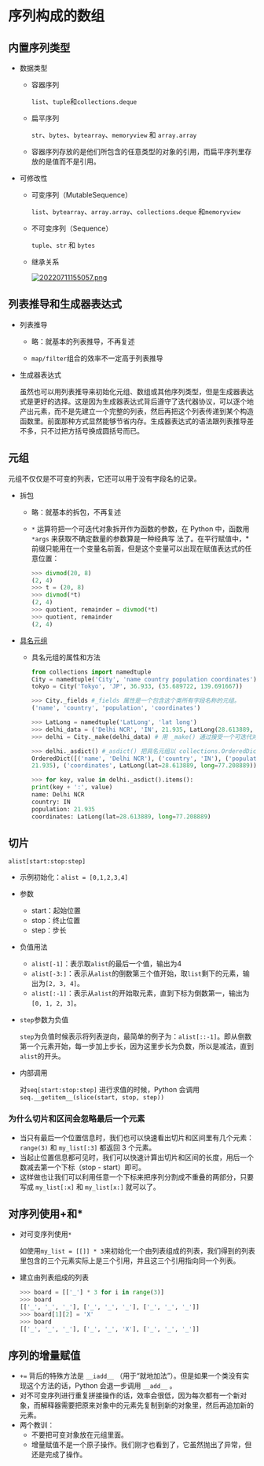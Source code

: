 # 序列构成的数组

## 内置序列类型

- 数据类型

  - 容器序列

    `list`、`tuple`和`collections.deque` 

  - 扁平序列

    `str`、`bytes`、`bytearray`、`memoryview` 和 `array.array`

  - 容器序列存放的是他们所包含的任意类型的对象的引用，而扁平序列里存放的是值而不是引用。

- 可修改性

  - 可变序列（MutableSequence）

    `list`、`bytearray`、`array.array`、`collections.deque` 和`memoryview`

  - 不可变序列（Sequence）

    `tuple`、`str` 和 `bytes`

  - 继承关系

    [![20220711155057.png](https://i.postimg.cc/gcK5xd1P/20220711155057.png)](https://postimg.cc/kDBwZrnj)

## 列表推导和生成器表达式

- 列表推导

  - 略：就基本的列表推导，不再复述

  - `map/filter`组合的效率不一定高于列表推导

- 生成器表达式

  虽然也可以用列表推导来初始化元组、数组或其他序列类型，但是生成器表达式是更好的选择。这是因为生成器表达式背后遵守了迭代器协议，可以逐个地产出元素，而不是先建立一个完整的列表，然后再把这个列表传递到某个构造函数里。前面那种方式显然能够节省内存。生成器表达式的语法跟列表推导差不多，只不过把方括号换成圆括号而已。

## 元组

元组不仅仅是不可变的列表，它还可以用于没有字段名的记录。

- 拆包

  - 略：就基本的拆包，不再复述

  - `*` 运算符把一个可迭代对象拆开作为函数的参数，在 Python 中，函数用 `*args` 来获取不确定数量的参数算是一种经典写
    法了。在平行赋值中，* 前缀只能用在一个变量名前面，但是这个变量可以出现在赋值表达式的任意位置：

    ```python
    >>> divmod(20, 8)
    (2, 4)
    >>> t = (20, 8)
    >>> divmod(*t)
    (2, 4)
    >>> quotient, remainder = divmod(*t)
    >>> quotient, remainder
    (2, 4)
    ```

- [具名元组](https://github.com/DarrenWilsonT/FluentPythonNotes/blob/main/%E7%AC%AC1%E7%AB%A0_Python%E6%95%B0%E6%8D%AE%E6%A8%A1%E5%9E%8B.md#:~:text=%5Bposition%5D-,collections.namedtuple,-%E8%B0%83%E7%94%A8%E6%96%B9%E5%BC%8F)

  - 具名元组的属性和方法

    ```python
    from collections import namedtuple
    City = namedtuple('City', 'name country population coordinates')
    tokyo = City('Tokyo', 'JP', 36.933, (35.689722, 139.691667))
    
    >>> City._fields #_fields 属性是一个包含这个类所有字段名称的元组。
    ('name', 'country', 'population', 'coordinates')
    
    >>> LatLong = namedtuple('LatLong', 'lat long')
    >>> delhi_data = ('Delhi NCR', 'IN', 21.935, LatLong(28.613889, 77.208889))
    >>> delhi = City._make(delhi_data) # 用 _make() 通过接受一个可迭代对象来生成这个类的一个实例，它的作用跟 City(*delhi_data) 是一样的
    
    >>> delhi._asdict() #_asdict() 把具名元组以 collections.OrderedDict 的形式返回，我们可以利用它来把元组里的信息友好地呈现出来。
    OrderedDict([('name', 'Delhi NCR'), ('country', 'IN'), ('population',
    21.935), ('coordinates', LatLong(lat=28.613889, long=77.208889))])
    
    >>> for key, value in delhi._asdict().items():
    print(key + ':', value)
    name: Delhi NCR
    country: IN
    population: 21.935
    coordinates: LatLong(lat=28.613889, long=77.208889)
    ```

## 切片

`alist[start:stop:step]`

- 示例初始化：`alist = [0,1,2,3,4]`

- 参数

  - start：起始位置
  - stop：终止位置
  - step：步长

- 负值用法

  - `alist[-1]`：表示取`alist`的最后一个值，输出为4
  - `alist[-3:]`：表示从`alist`的倒数第三个值开始，取`list`剩下的元素，输出为`[2, 3, 4]`。
  - `alist[:-1]`：表示从`alist`的开始取元素，直到下标为倒数第一，输出为`[0, 1, 2, 3]`。

- `step`参数为负值

  `step`为负值时候表示将列表逆向，最简单的例子为：`alist[::-1]`。即从倒数第一个元素开始，每一步加上步长，因为这里步长为负数，所以是减法，直到`alist`的开头。

- 内部调用

  对`seq[start:stop:step]` 进行求值的时候，Python 会调用`seq.__getitem__(slice(start, stop, step))`

### 为什么切片和区间会忽略最后一个元素

- 当只有最后一个位置信息时，我们也可以快速看出切片和区间里有几个元素：`range(3)` 和 `my_list[:3]` 都返回 3 个元素。
- 当起止位置信息都可见时，我们可以快速计算出切片和区间的长度，用后一个数减去第一个下标（stop - start）即可。
- 这样做也让我们可以利用任意一个下标来把序列分割成不重叠的两部分，只要写成 `my_list[:x]` 和 `my_list[x:]` 就可以了。

## 对序列使用+和*

- 对可变序列使用`*`

  如使用`my_list = [[]] * 3`来初始化一个由列表组成的列表，我们得到的列表里包含的三个元素实际上是三个引用，并且这三个引用指向同一个列表。

- 建立由列表组成的列表

  ```python
  >>> board = [['_'] * 3 for i in range(3)] 
  >>> board
  [['_', '_', '_'], ['_', '_', '_'], ['_', '_', '_']]
  >>> board[1][2] = 'X' 
  >>> board
  [['_', '_', '_'], ['_', '_', 'X'], ['_', '_', '_']]
  ```

## 序列的增量赋值

- `+=` 背后的特殊方法是 `__iadd__` （用于“就地加法”）。但是如果一个类没有实现这个方法的话，Python 会退一步调用 `__add__` 。
- 对不可变序列进行重复拼接操作的话，效率会很低，因为每次都有一个新对象，而解释器需要把原来对象中的元素先复制到新的对象里，然后再追加新的元素。
- 两个教训：
  - 不要把可变对象放在元组里面。
  - 增量赋值不是一个原子操作。我们刚才也看到了，它虽然抛出了异常，但还是完成了操作。

